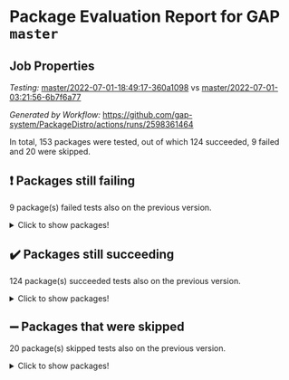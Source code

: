 # Package Evaluation Report for GAP `master`

## Job Properties

*Testing:* [master/2022-07-01-18:49:17-360a1098](https://github.com/gap-system/PackageDistro/blob/data/reports/master/2022-07-01-18:49:17-360a1098) vs [master/2022-07-01-03:21:56-6b7f6a77](https://github.com/gap-system/PackageDistro/blob/data/reports/master/2022-07-01-03:21:56-6b7f6a77)

*Generated by Workflow:* https://github.com/gap-system/PackageDistro/actions/runs/2598361464

In total, 153 packages were tested, out of which 124 succeeded, 9 failed and 20 were skipped.

## :exclamation: Packages still failing

9 package(s) failed tests also on the previous version.
<details><summary>Click to show packages!</summary>

- fining 1.4.1 [(failure)](https://github.com/gap-system/PackageDistro/runs/7154974100?check_suite_focus=true)
- francy 1.2.4 [(failure)](https://github.com/gap-system/PackageDistro/runs/7154974661?check_suite_focus=true)
- hap 1.43 [(failure)](https://github.com/gap-system/PackageDistro/runs/7154975890?check_suite_focus=true)
- normalizinterface 1.3.2 [(failure)](https://github.com/gap-system/PackageDistro/runs/7154978254?check_suite_focus=true)
- packagemanager 1.2 [(failure)](https://github.com/gap-system/PackageDistro/runs/7154978636?check_suite_focus=true)
- rcwa 4.6.4 [(failure)](https://github.com/gap-system/PackageDistro/runs/7154979736?check_suite_focus=true)
- recog 1.3.2 [(failure)](https://github.com/gap-system/PackageDistro/runs/7154979887?check_suite_focus=true)
- semigroups 4.0.0 [(failure)](https://github.com/gap-system/PackageDistro/runs/7154980337?check_suite_focus=true)
- ugaly 4.0.2 [(failure)](https://github.com/gap-system/PackageDistro/runs/7154982138?check_suite_focus=true)
</details>

## :heavy_check_mark: Packages still succeeding

124 package(s) succeeded tests also on the previous version.
<details><summary>Click to show packages!</summary>

- ace 5.4 [(success)](https://github.com/gap-system/PackageDistro/runs/7154970604?check_suite_focus=true)
- aclib 1.3.2 [(success)](https://github.com/gap-system/PackageDistro/runs/7154970681?check_suite_focus=true)
- agt 0.2 [(success)](https://github.com/gap-system/PackageDistro/runs/7154970780?check_suite_focus=true)
- alnuth 3.2.1 [(success)](https://github.com/gap-system/PackageDistro/runs/7154970858?check_suite_focus=true)
- anupq 3.2.6 [(success)](https://github.com/gap-system/PackageDistro/runs/7154970929?check_suite_focus=true)
- atlasrep 2.1.2 [(success)](https://github.com/gap-system/PackageDistro/runs/7154970990?check_suite_focus=true)
- autodoc 2022.03.10 [(success)](https://github.com/gap-system/PackageDistro/runs/7154971084?check_suite_focus=true)
- automata 1.15 [(success)](https://github.com/gap-system/PackageDistro/runs/7154971200?check_suite_focus=true)
- automgrp 1.3.2 [(success)](https://github.com/gap-system/PackageDistro/runs/7154971293?check_suite_focus=true)
- autpgrp 1.10.2 [(success)](https://github.com/gap-system/PackageDistro/runs/7154971360?check_suite_focus=true)
- cap 2022.06-05 [(success)](https://github.com/gap-system/PackageDistro/runs/7154971448?check_suite_focus=true)
- caratinterface 2.3.3 [(success)](https://github.com/gap-system/PackageDistro/runs/7154971512?check_suite_focus=true)
- cddinterface 2020.06.24 [(success)](https://github.com/gap-system/PackageDistro/runs/7154971580?check_suite_focus=true)
- circle 1.6.5 [(success)](https://github.com/gap-system/PackageDistro/runs/7154971680?check_suite_focus=true)
- classicpres 1.22 [(success)](https://github.com/gap-system/PackageDistro/runs/7154971801?check_suite_focus=true)
- cohomolo 1.6.10 [(success)](https://github.com/gap-system/PackageDistro/runs/7154971995?check_suite_focus=true)
- congruence 1.2.4 [(success)](https://github.com/gap-system/PackageDistro/runs/7154972149?check_suite_focus=true)
- corelg 1.56 [(success)](https://github.com/gap-system/PackageDistro/runs/7154972244?check_suite_focus=true)
- crime 1.6 [(success)](https://github.com/gap-system/PackageDistro/runs/7154972314?check_suite_focus=true)
- crisp 1.4.5 [(success)](https://github.com/gap-system/PackageDistro/runs/7154972372?check_suite_focus=true)
- crypting 0.10 [(success)](https://github.com/gap-system/PackageDistro/runs/7154972464?check_suite_focus=true)
- cryst 4.1.24 [(success)](https://github.com/gap-system/PackageDistro/runs/7154972524?check_suite_focus=true)
- crystcat 1.1.9 [(success)](https://github.com/gap-system/PackageDistro/runs/7154972655?check_suite_focus=true)
- ctbllib 1.3.4 [(success)](https://github.com/gap-system/PackageDistro/runs/7154972750?check_suite_focus=true)
- cubefree 1.19 [(success)](https://github.com/gap-system/PackageDistro/runs/7154972849?check_suite_focus=true)
- curlinterface 2.2.2 [(success)](https://github.com/gap-system/PackageDistro/runs/7154972927?check_suite_focus=true)
- cvec 2.7.5 [(success)](https://github.com/gap-system/PackageDistro/runs/7154973025?check_suite_focus=true)
- datastructures 0.2.7 [(success)](https://github.com/gap-system/PackageDistro/runs/7154973110?check_suite_focus=true)
- deepthought 1.0.5 [(success)](https://github.com/gap-system/PackageDistro/runs/7154973180?check_suite_focus=true)
- design 1.7 [(success)](https://github.com/gap-system/PackageDistro/runs/7154973272?check_suite_focus=true)
- difsets 2.3.1 [(success)](https://github.com/gap-system/PackageDistro/runs/7154973409?check_suite_focus=true)
- digraphs 1.5.3 [(success)](https://github.com/gap-system/PackageDistro/runs/7154973517?check_suite_focus=true)
- edim 1.3.5 [(success)](https://github.com/gap-system/PackageDistro/runs/7154973621?check_suite_focus=true)
- example 4.3.1 [(success)](https://github.com/gap-system/PackageDistro/runs/7154973745?check_suite_focus=true)
- factint 1.6.3 [(success)](https://github.com/gap-system/PackageDistro/runs/7154973835?check_suite_focus=true)
- ferret 1.0.8 [(success)](https://github.com/gap-system/PackageDistro/runs/7154973933?check_suite_focus=true)
- fga 1.4.0 [(success)](https://github.com/gap-system/PackageDistro/runs/7154974017?check_suite_focus=true)
- float 1.0.3 [(success)](https://github.com/gap-system/PackageDistro/runs/7154974198?check_suite_focus=true)
- format 1.4.3 [(success)](https://github.com/gap-system/PackageDistro/runs/7154974273?check_suite_focus=true)
- forms 1.2.7 [(success)](https://github.com/gap-system/PackageDistro/runs/7154974358?check_suite_focus=true)
- fplsa 1.2.5 [(success)](https://github.com/gap-system/PackageDistro/runs/7154974468?check_suite_focus=true)
- fr 2.4.8 [(success)](https://github.com/gap-system/PackageDistro/runs/7154974573?check_suite_focus=true)
- fwtree 1.3 [(success)](https://github.com/gap-system/PackageDistro/runs/7154974821?check_suite_focus=true)
- gbnp 1.0.5 [(success)](https://github.com/gap-system/PackageDistro/runs/7154974926?check_suite_focus=true)
- generalizedmorphismsforcap 2022.05-01 [(success)](https://github.com/gap-system/PackageDistro/runs/7154975017?check_suite_focus=true)
- genss 1.6.6 [(success)](https://github.com/gap-system/PackageDistro/runs/7154975135?check_suite_focus=true)
- gradedringforhomalg 2022.03-01 [(success)](https://github.com/gap-system/PackageDistro/runs/7154975225?check_suite_focus=true)
- grape 4.8.5 [(success)](https://github.com/gap-system/PackageDistro/runs/7154975344?check_suite_focus=true)
- groupoids 1.69 [(success)](https://github.com/gap-system/PackageDistro/runs/7154975458?check_suite_focus=true)
- grpconst 2.6.2 [(success)](https://github.com/gap-system/PackageDistro/runs/7154975577?check_suite_focus=true)
- guarana 0.96.3 [(success)](https://github.com/gap-system/PackageDistro/runs/7154975753?check_suite_focus=true)
- guava 3.16 [(success)](https://github.com/gap-system/PackageDistro/runs/7154975815?check_suite_focus=true)
- hapcryst 0.1.14 [(success)](https://github.com/gap-system/PackageDistro/runs/7154975979?check_suite_focus=true)
- hecke 1.5.3 [(success)](https://github.com/gap-system/PackageDistro/runs/7154976054?check_suite_focus=true)
- help 3.5 [(success)](https://github.com/gap-system/PackageDistro/runs/7154976141?check_suite_focus=true)
- idrel 2.44 [(success)](https://github.com/gap-system/PackageDistro/runs/7154976252?check_suite_focus=true)
- images 1.3.1 [(success)](https://github.com/gap-system/PackageDistro/runs/7154976318?check_suite_focus=true)
- intpic 0.3.0 [(success)](https://github.com/gap-system/PackageDistro/runs/7154976419?check_suite_focus=true)
- io 4.7.2 [(success)](https://github.com/gap-system/PackageDistro/runs/7154976530?check_suite_focus=true)
- irredsol 1.4.3 [(success)](https://github.com/gap-system/PackageDistro/runs/7154976591?check_suite_focus=true)
- json 2.1.0 [(success)](https://github.com/gap-system/PackageDistro/runs/7154976644?check_suite_focus=true)
- jupyterkernel 1.4.1 [(success)](https://github.com/gap-system/PackageDistro/runs/7154976719?check_suite_focus=true)
- jupyterviz 1.5.1 [(success)](https://github.com/gap-system/PackageDistro/runs/7154976802?check_suite_focus=true)
- kan 1.34 [(success)](https://github.com/gap-system/PackageDistro/runs/7154976861?check_suite_focus=true)
- kbmag 1.5.9 [(success)](https://github.com/gap-system/PackageDistro/runs/7154976961?check_suite_focus=true)
- laguna 3.9.5 [(success)](https://github.com/gap-system/PackageDistro/runs/7154977028?check_suite_focus=true)
- liealgdb 2.2.1 [(success)](https://github.com/gap-system/PackageDistro/runs/7154977080?check_suite_focus=true)
- liepring 2.6 [(success)](https://github.com/gap-system/PackageDistro/runs/7154977145?check_suite_focus=true)
- liering 2.4.2 [(success)](https://github.com/gap-system/PackageDistro/runs/7154977198?check_suite_focus=true)
- linearalgebraforcap 2022.06-03 [(success)](https://github.com/gap-system/PackageDistro/runs/7154977250?check_suite_focus=true)
- loops 3.4.1 [(success)](https://github.com/gap-system/PackageDistro/runs/7154977306?check_suite_focus=true)
- lpres 1.0.3 [(success)](https://github.com/gap-system/PackageDistro/runs/7154977386?check_suite_focus=true)
- majoranaalgebras 1.4 [(success)](https://github.com/gap-system/PackageDistro/runs/7154977492?check_suite_focus=true)
- mapclass 1.4.5 [(success)](https://github.com/gap-system/PackageDistro/runs/7154977582?check_suite_focus=true)
- matgrp 0.64 [(success)](https://github.com/gap-system/PackageDistro/runs/7154977655?check_suite_focus=true)
- modisom 2.5.2 [(success)](https://github.com/gap-system/PackageDistro/runs/7154977744?check_suite_focus=true)
- modulepresentationsforcap 2022.05-03 [(success)](https://github.com/gap-system/PackageDistro/runs/7154977816?check_suite_focus=true)
- monoidalcategories 2022.06-07 [(success)](https://github.com/gap-system/PackageDistro/runs/7154977926?check_suite_focus=true)
- nconvex 2020.11-04 [(success)](https://github.com/gap-system/PackageDistro/runs/7154978018?check_suite_focus=true)
- nilmat 1.4.1 [(success)](https://github.com/gap-system/PackageDistro/runs/7154978086?check_suite_focus=true)
- nock 1.5 [(success)](https://github.com/gap-system/PackageDistro/runs/7154978187?check_suite_focus=true)
- nq 2.5.8 [(success)](https://github.com/gap-system/PackageDistro/runs/7154978318?check_suite_focus=true)
- numericalsgps 1.3.0 [(success)](https://github.com/gap-system/PackageDistro/runs/7154978389?check_suite_focus=true)
- openmath 11.5.1 [(success)](https://github.com/gap-system/PackageDistro/runs/7154978470?check_suite_focus=true)
- orb 4.8.4 [(success)](https://github.com/gap-system/PackageDistro/runs/7154978564?check_suite_focus=true)
- patternclass 2.4.2 [(success)](https://github.com/gap-system/PackageDistro/runs/7154978731?check_suite_focus=true)
- permut 2.0.4 [(success)](https://github.com/gap-system/PackageDistro/runs/7154978809?check_suite_focus=true)
- polenta 1.3.10 [(success)](https://github.com/gap-system/PackageDistro/runs/7154978888?check_suite_focus=true)
- polymaking 0.8.6 [(success)](https://github.com/gap-system/PackageDistro/runs/7154978975?check_suite_focus=true)
- primgrp 3.4.2 [(success)](https://github.com/gap-system/PackageDistro/runs/7154979086?check_suite_focus=true)
- profiling 2.5.0 [(success)](https://github.com/gap-system/PackageDistro/runs/7154979262?check_suite_focus=true)
- qpa 1.33 [(success)](https://github.com/gap-system/PackageDistro/runs/7154979449?check_suite_focus=true)
- quagroup 1.8.3 [(success)](https://github.com/gap-system/PackageDistro/runs/7154979574?check_suite_focus=true)
- radiroot 2.9 [(success)](https://github.com/gap-system/PackageDistro/runs/7154979669?check_suite_focus=true)
- rds 1.8 [(success)](https://github.com/gap-system/PackageDistro/runs/7154979818?check_suite_focus=true)
- repndecomp 1.2.1 [(success)](https://github.com/gap-system/PackageDistro/runs/7154979957?check_suite_focus=true)
- repsn 3.1.0 [(success)](https://github.com/gap-system/PackageDistro/runs/7154980037?check_suite_focus=true)
- resclasses 4.7.2 [(success)](https://github.com/gap-system/PackageDistro/runs/7154980134?check_suite_focus=true)
- scscp 2.3.1 [(success)](https://github.com/gap-system/PackageDistro/runs/7154980243?check_suite_focus=true)
- sglppow 2.2 [(success)](https://github.com/gap-system/PackageDistro/runs/7154980417?check_suite_focus=true)
- sgpviz 0.999.5 [(success)](https://github.com/gap-system/PackageDistro/runs/7154980528?check_suite_focus=true)
- simpcomp 2.1.14 [(success)](https://github.com/gap-system/PackageDistro/runs/7154980622?check_suite_focus=true)
- singular 2020.12.18 [(success)](https://github.com/gap-system/PackageDistro/runs/7154980700?check_suite_focus=true)
- sla 1.5.3 [(success)](https://github.com/gap-system/PackageDistro/runs/7154980785?check_suite_focus=true)
- smallgrp 1.5 [(success)](https://github.com/gap-system/PackageDistro/runs/7154980928?check_suite_focus=true)
- smallsemi 0.6.13 [(success)](https://github.com/gap-system/PackageDistro/runs/7154981020?check_suite_focus=true)
- sonata 2.9.4 [(success)](https://github.com/gap-system/PackageDistro/runs/7154981160?check_suite_focus=true)
- sophus 1.25 [(success)](https://github.com/gap-system/PackageDistro/runs/7154981268?check_suite_focus=true)
- spinsym 1.5.2 [(success)](https://github.com/gap-system/PackageDistro/runs/7154981403?check_suite_focus=true)
- symbcompcc 1.3.2 [(success)](https://github.com/gap-system/PackageDistro/runs/7154981509?check_suite_focus=true)
- thelma 1.3 [(success)](https://github.com/gap-system/PackageDistro/runs/7154981613?check_suite_focus=true)
- tomlib 1.2.9 [(success)](https://github.com/gap-system/PackageDistro/runs/7154981750?check_suite_focus=true)
- toric 1.9.5 [(success)](https://github.com/gap-system/PackageDistro/runs/7154981895?check_suite_focus=true)
- transgrp 3.6.2 [(success)](https://github.com/gap-system/PackageDistro/runs/7154982019?check_suite_focus=true)
- unipot 1.5 [(success)](https://github.com/gap-system/PackageDistro/runs/7154982229?check_suite_focus=true)
- unitlib 4.1.0 [(success)](https://github.com/gap-system/PackageDistro/runs/7154982327?check_suite_focus=true)
- utils 0.72 [(success)](https://github.com/gap-system/PackageDistro/runs/7154982415?check_suite_focus=true)
- uuid 0.7 [(success)](https://github.com/gap-system/PackageDistro/runs/7154982501?check_suite_focus=true)
- walrus 0.9991 [(success)](https://github.com/gap-system/PackageDistro/runs/7154982587?check_suite_focus=true)
- wedderga 4.10.2 [(success)](https://github.com/gap-system/PackageDistro/runs/7154982686?check_suite_focus=true)
- xmod 2.88 [(success)](https://github.com/gap-system/PackageDistro/runs/7154982790?check_suite_focus=true)
- xmodalg 1.22 [(success)](https://github.com/gap-system/PackageDistro/runs/7154982888?check_suite_focus=true)
- yangbaxter 0.10.0 [(success)](https://github.com/gap-system/PackageDistro/runs/7154982964?check_suite_focus=true)
- zeromqinterface 0.13 [(success)](https://github.com/gap-system/PackageDistro/runs/7154983046?check_suite_focus=true)
</details>

## :heavy_minus_sign: Packages that were skipped

20 package(s) skipped tests also on the previous version.
<details><summary>Click to show packages!</summary>

- 4ti2interface 2022.03-01 [(skipped)](https://github.com/gap-system/PackageDistro/runs/7154842818?check_suite_focus=true)
- browse 1.8.14 [(skipped)](https://github.com/gap-system/PackageDistro/runs/7154842818?check_suite_focus=true)
- examplesforhomalg 2022.03-01 [(skipped)](https://github.com/gap-system/PackageDistro/runs/7154842818?check_suite_focus=true)
- gapdoc 1.6.5 [(skipped)](https://github.com/gap-system/PackageDistro/runs/7154842818?check_suite_focus=true)
- gauss 2022.03-01 [(skipped)](https://github.com/gap-system/PackageDistro/runs/7154842818?check_suite_focus=true)
- gaussforhomalg 2022.03-01 [(skipped)](https://github.com/gap-system/PackageDistro/runs/7154842818?check_suite_focus=true)
- gradedmodules 2022.03-01 [(skipped)](https://github.com/gap-system/PackageDistro/runs/7154842818?check_suite_focus=true)
- homalg 2022.03-01 [(skipped)](https://github.com/gap-system/PackageDistro/runs/7154842818?check_suite_focus=true)
- homalgtocas 2022.03-01 [(skipped)](https://github.com/gap-system/PackageDistro/runs/7154842818?check_suite_focus=true)
- io_forhomalg 2022.03-01 [(skipped)](https://github.com/gap-system/PackageDistro/runs/7154842818?check_suite_focus=true)
- itc 1.5.1 [(skipped)](https://github.com/gap-system/PackageDistro/runs/7154842818?check_suite_focus=true)
- localizeringforhomalg 2022.03-01 [(skipped)](https://github.com/gap-system/PackageDistro/runs/7154842818?check_suite_focus=true)
- matricesforhomalg 2022.04-01 [(skipped)](https://github.com/gap-system/PackageDistro/runs/7154842818?check_suite_focus=true)
- modules 2022.03-01 [(skipped)](https://github.com/gap-system/PackageDistro/runs/7154842818?check_suite_focus=true)
- polycyclic 2.16 [(skipped)](https://github.com/gap-system/PackageDistro/runs/7154842818?check_suite_focus=true)
- ringsforhomalg 2022.04-01 [(skipped)](https://github.com/gap-system/PackageDistro/runs/7154842818?check_suite_focus=true)
- sco 2022.03-01 [(skipped)](https://github.com/gap-system/PackageDistro/runs/7154842818?check_suite_focus=true)
- toolsforhomalg 2022.05-01 [(skipped)](https://github.com/gap-system/PackageDistro/runs/7154842818?check_suite_focus=true)
- toricvarieties 2022.03.23 [(skipped)](https://github.com/gap-system/PackageDistro/runs/7154842818?check_suite_focus=true)
- xgap 4.31 [(skipped)](https://github.com/gap-system/PackageDistro/runs/7154842818?check_suite_focus=true)
</details>

